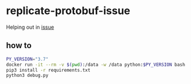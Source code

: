 
# replicate-protobuf-issue

Helping out in [issue](https://github.com/protocolbuffers/protobuf/issues/5272#issuecomment-433510476)

## how to

```bash
PY_VERSION="3.7"
docker run -it --rm -v $(pwd):/data -w /data python:$PY_VERSION bash
pip3 install -r requirements.txt
python3 debug.py
```

